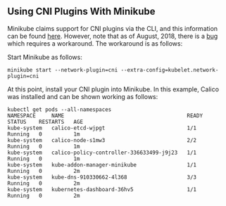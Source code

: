 Using CNI Plugins With Minikube
-------------------------------

Minikube claims support for CNI plugins via the CLI, and this information
can be found [here](https://kubernetes.io/docs/setup/minikube/). However,
note that as of August, 2018, there is a [bug](https://github.com/kubernetes/minikube/issues/2828)
which requires a workaround. The workaround is as follows:

Start Minikube as follows:

`minikube start --network-plugin=cni --extra-config=kubelet.network-plugin=cni`

At this point, install your CNI plugin into Minikube. In this example,
Calico was installed and can be shown working as follows:

```
kubectl get pods --all-namespaces
NAMESPACE     NAME                                       READY     STATUS    RESTARTS   AGE
kube-system   calico-etcd-wjpgt                          1/1       Running   0          1m
kube-system   calico-node-s1mw3                          2/2       Running   0          1m
kube-system   calico-policy-controller-336633499-j9j23   1/1       Running   0          1m
kube-system   kube-addon-manager-minikube                1/1       Running   0          2m
kube-system   kube-dns-910330662-4l368                   3/3       Running   0          2m
kube-system   kubernetes-dashboard-36hv5                 1/1       Running   0          2m
```

